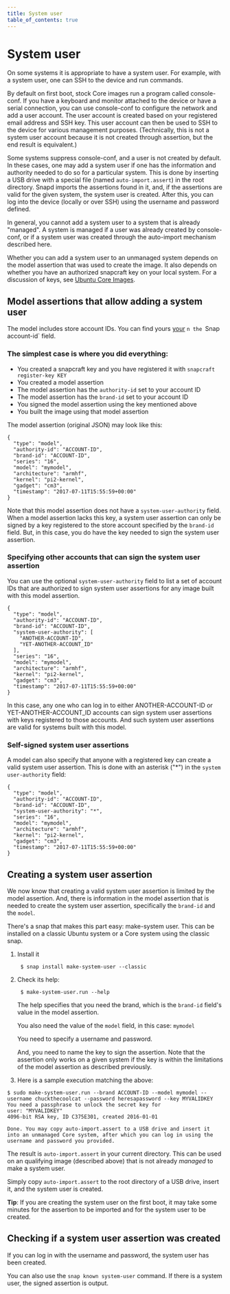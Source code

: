 ```yaml
---
title: System user
table_of_contents: true
---
```


# System user

On some systems it is appropriate to have a system user. For example, with a system user, one can SSH to the device and run commands.

By default on first boot, stock Core images run a program called console-conf. If you have a keyboard and monitor attached to the device or have a serial connection, you can use console-conf to configure the network and add a user account. The user account is created based on your registered email address and SSH key. This user account can then be used to SSH to the device for various management purposes. (Technically, this is not a system user account because it is not created through assertion, but the end result is equivalent.)

Some systems suppress console-conf, and a user is not created by default. In these cases, one may add a system user if one has the information and authority needed to do so for a particular system. This is done by inserting a USB drive with a special file (named `auto-import.assert`) in the root directory. Snapd imports the assertions found in it, and, if the assertions are valid for the given system, the system user is created. After this, you can log into the device (locally or over SSH) using the username and password defined.

In general, you cannot add a system user to a system that is already "managed". A system is managed if a user was already created by console-conf, or if a system user was created through the auto-import mechanism described here.

Whether you can add a system user to an unmanaged system depends on the model assertion that was used to create the image. It also depends on whether you have an authorized snapcraft key on your local system. For a discussion of keys, see [Ubuntu Core Images](../build-device/image-building.md).

## Model assertions that allow adding a system user

The model includes store account IDs. You can find yours [your](https://dashboard.snapcraft.io/dev/account/) `n the `Snap account-id` field.

### The simplest case is where you did everything:

* You created a snapcraft key and you have registered it with `snapcraft register-key KEY`
* You created a model assertion
* The model assertion has the `authority-id` set to your account ID
* The model assertion has the `brand-id` set to your account ID
* You signed the model assertion using the key mentioned above
* You built the image using that model assertion

The model assertion (original JSON) may look like this:

```
{
  "type": "model",
  "authority-id": "ACCOUNT-ID",
  "brand-id": "ACCOUNT-ID",
  "series": "16",
  "model": "mymodel",
  "architecture": "armhf",
  "kernel": "pi2-kernel",
  "gadget": "cm3",
  "timestamp": "2017-07-11T15:55:59+00:00"
}
```

Note that this model assertion does not have a `system-user-authority` field. When a model assertion lacks this key, a system user assertion can only be signed by a key registered to the store account specified by the `brand-id` field. But, in this case, you do have the key needed to sign the system user assertion.

### Specifying other accounts that can sign the system user assertion

You can use the optional `system-user-authority` field to list a set of account IDs that are authorized to sign system user assertions for any image built with this model assertion.

```
{
  "type": "model",
  "authority-id": "ACCOUNT-ID",
  "brand-id": "ACCOUNT-ID",
  "system-user-authority": [
    "ANOTHER-ACCOUNT-ID",
    "YET-ANOTHER-ACCOUNT_ID"
  ],
  "series": "16",
  "model": "mymodel",
  "architecture": "armhf",
  "kernel": "pi2-kernel",
  "gadget": "cm3",
  "timestamp": "2017-07-11T15:55:59+00:00"
}
```

In this case, any one who can log in to either ANOTHER-ACCOUNT-ID or YET-ANOTHER-ACCOUNT_ID accounts can sign system user assertions with keys registered to those accounts. And such system user assertions are valid for systems built with this model.

### Self-signed system user assertions

A model can also specify that anyone with a registered key can create a valid system user assertion. This is done with an asterisk ("*") in the `system user-authority` field:

```
{
  "type": "model",
  "authority-id": "ACCOUNT-ID",
  "brand-id": "ACCOUNT-ID",
  "system-user-authority": "*",
  "series": "16",
  "model": "mymodel",
  "architecture": "armhf",
  "kernel": "pi2-kernel",
  "gadget": "cm3",
  "timestamp": "2017-07-11T15:55:59+00:00"
}
```

## Creating a system user assertion

We now know that creating a valid system user assertion is limited by the model assertion. And, there is information in the model assertion that is needed to create the system user assertion, specifically the `brand-id` and the `model`.


There's a snap that makes this part easy: make-system user. This can be installed on a classic Ubuntu system or a Core system using the classic snap.

1. Install it 

        $ snap install make-system-user --classic

1. Check its help:

        $ make-system-user.run --help

    The help specifies that you need the brand, which is the `brand-id` field's value in the model assertion. 

    You also need the value of the `model` field, in this case: `mymodel`

    You need to specify a username and password. 

    And, you need to name the key to sign the assertion. Note that the assertion only works on a given system if the key is within the limitations of the model assertion as described previously.


1. Here is a sample execution matching the above:

```code
$ sudo make-system-user.run --brand ACCOUNT-ID --model mymodel --username chuckthecoolcat --password heresapassword --key MYVALIDKEY
You need a passphrase to unlock the secret key for
user: "MYVALIDKEY"
4096-bit RSA key, ID C375E301, created 2016-01-01

Done. You may copy auto-import.assert to a USB drive and insert it into an unmanaged Core system, after which you can log in using the username and password you provided.
```

The result is `auto-import.assert` in your current directory. This can be used on an qualifying image (described above) that is not already *managed* to make a system user. 

Simply copy `auto-import.assert` to the root directory of a USB drive, insert it, and the system user is created. 

**Tip**: If you are creating the system user on the first boot, it may take some minutes for the assertion to be imported and for the system user to be created. 


## Checking if a system user assertion was created 

If you can log in with the username and password, the system user has been created. 

You can also use the `snap known system-user` command. If there is a system user, the signed assertion is output. 

